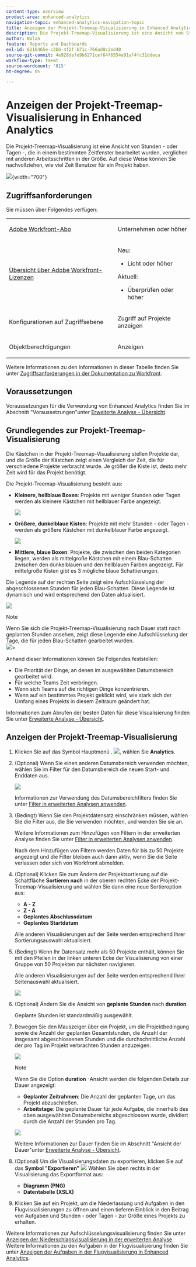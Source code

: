 ```yaml
---
content-type: overview
product-area: enhanced-analytics
navigation-topic: enhanced-analytics-navigation-topic
title: Anzeigen der Projekt-Treemap-Visualisierung in Enhanced Analytics
description: Die Projekt-Treemap-Visualisierung ist eine Ansicht von Stunden - oder Tagen -, die in einem bestimmten Zeitfenster bearbeitet wurden, verglichen mit anderen Arbeitsschritten in der Größe. Auf diese Weise können Sie nachvollziehen, wie viel Zeit Benutzer für ein Projekt haben.
author: Nolan
feature: Reports and Dashboards
exl-id: 6216465e-c3bb-4f2f-b71c-766ad0c2ed40
source-git-commit: 4e928defe9b6271cef64f6554e91af4fc31ddeca
workflow-type: tm+mt
source-wordcount: '815'
ht-degree: 0%

---
```


# Anzeigen der Projekt-Treemap-Visualisierung in Enhanced Analytics

<!-- Audited: 12/2023 -->

Die Projekt-Treemap-Visualisierung ist eine Ansicht von Stunden - oder Tagen -, die in einem bestimmten Zeitfenster bearbeitet wurden, verglichen mit anderen Arbeitsschritten in der Größe. Auf diese Weise können Sie nachvollziehen, wie viel Zeit Benutzer für ein Projekt haben.

![](assets/project-treemap-350x126.png){width="700"}

## Zugriffsanforderungen

Sie müssen über Folgendes verfügen:

<table style="table-layout:auto"> 
 <col> 
 <col> 
 <tbody> 
  <tr> 
   <td role="rowheader"><a href="https://www.workfront.com/plans" target="_blank">Adobe Workfront-Abo</a></td> 
   <td> <p>Unternehmen oder höher</p> </td> 
  </tr> 
  <tr> 
   <td role="rowheader"><a href="../administration-and-setup/add-users/access-levels-and-object-permissions/wf-licenses.md" class="MCXref xref">Übersicht über Adobe Workfront-Lizenzen</a></td> 
   <td>   <p>Neu:</p> 
   <ul><li>Licht oder höher</li></ul>
   <p>Aktuell:</p>
   <ul><li>Überprüfen oder höher</li></ul>
 </td> 
  </tr> 
  <tr> 
   <td role="rowheader">Konfigurationen auf Zugriffsebene</td> 
   <td> <p>Zugriff auf Projekte anzeigen</p> <!--<p>Note: If you still don't have access, ask your Workfront administrator if they set additional restrictions in your access level.<br>For information on how a Workfront administrator can change your access level, see <a href="../administration-and-setup/add-users/configure-and-grant-access/create-modify-access-levels.md" class="MCXref xref">Create or modify custom access levels</a>.</p>--> </td> 
  </tr> 
  <tr> 
   <td role="rowheader">Objektberechtigungen</td> 
   <td> <p>Anzeigen</p> <!--<p>For information on requesting additional access, see <a href="../workfront-basics/grant-and-request-access-to-objects/request-access.md" class="MCXref xref">Request access to objects </a>.</p>--> </td> 
  </tr> 
 </tbody> 
</table>

Weitere Informationen zu den Informationen in dieser Tabelle finden Sie unter [Zugriffsanforderungen in der Dokumentation zu Workfront](/help/quicksilver/administration-and-setup/add-users/access-levels-and-object-permissions/access-level-requirements-in-documentation.md).

## Voraussetzungen

Voraussetzungen für die Verwendung von Enhanced Analytics finden Sie im Abschnitt &quot;Voraussetzungen&quot;unter [Erweiterte Analyse - Übersicht](../enhanced-analytics/enhanced-analytics-overview.md).

## Grundlegendes zur Projekt-Treemap-Visualisierung

Die Kästchen in der Projekt-Treemap-Visualisierung stellen Projekte dar, und die Größe der Kästchen zeigt einen Vergleich der Zeit, die für verschiedene Projekte verbracht wurde. Je größer die Kiste ist, desto mehr Zeit wird für das Projekt benötigt.

Die Projekt-Treemap-Visualisierung besteht aus:

* **Kleinere, hellblaue Boxen**: Projekte mit weniger Stunden oder Tagen werden als kleinere Kästchen mit hellblauer Farbe angezeigt.

  ![](assets/project-treemap-smaller-box.png)

* **Größere, dunkelblaue Kisten**: Projekte mit mehr Stunden - oder Tagen - werden als größere Kästchen mit dunkelblauer Farbe angezeigt.

  ![](assets/project-treemap-larger-box-350x205.png)

* **Mittlere, blaue Boxen**: Projekte, die zwischen den beiden Kategorien liegen, werden als mittelgroße Kästchen mit einem Blau-Schatten zwischen den dunkelblauen und den hellblauen Farben angezeigt. Für mittelgroße Kisten gibt es 3 mögliche blaue Schattierungen.

Die Legende auf der rechten Seite zeigt eine Aufschlüsselung der abgeschlossenen Stunden für jeden Blau-Schatten. Diese Legende ist dynamisch und wird entsprechend den Daten aktualisiert.

![](assets/project-treemap-hours-completed.png)

>[!NOTE]
>
>Wenn Sie sich die Projekt-Treemap-Visualisierung nach Dauer statt nach geplanten Stunden ansehen, zeigt diese Legende eine Aufschlüsselung der Tage, die für jeden Blau-Schatten gearbeitet wurden.\
>![](assets/project-treemap-days-worked.png)>

Anhand dieser Informationen können Sie Folgendes feststellen:

* Die Priorität der Dinge, an denen im ausgewählten Datumsbereich gearbeitet wird.
* Für welche Teams Zeit verbringen.
* Wenn sich Teams auf die richtigen Dinge konzentrieren.
* Wenn auf ein bestimmtes Projekt geklickt wird, wie stark sich der Umfang eines Projekts in diesem Zeitraum geändert hat.

Informationen zum Abrufen der besten Daten für diese Visualisierung finden Sie unter [Erweiterte Analyse - Übersicht](../enhanced-analytics/enhanced-analytics-overview.md).

## Anzeigen der Projekt-Treemap-Visualisierung

1. Klicken Sie auf das Symbol Hauptmenü . ![](assets/main-menu-icon-16x12.png), wählen Sie **Analytics**.
1. (Optional) Wenn Sie einen anderen Datumsbereich verwenden möchten, wählen Sie im Filter für den Datumsbereich die neuen Start- und Enddaten aus.

   ![](assets/filters-select-date-range-350x344.png)

   Informationen zur Verwendung des Datumsbereichfilters finden Sie unter [Filter in erweiterten Analysen anwenden](../enhanced-analytics/use-enhanced-analytics-filters.md).

1. (Bedingt) Wenn Sie den Projektdatensatz einschränken müssen, wählen Sie die Filter aus, die Sie verwenden möchten, und wenden Sie sie an.

   Weitere Informationen zum Hinzufügen von Filtern in der erweiterten Analyse finden Sie unter [Filter in erweiterten Analysen anwenden](../enhanced-analytics/use-enhanced-analytics-filters.md).

   Nach dem Hinzufügen von Filtern werden Daten für bis zu 50 Projekte angezeigt und die Filter bleiben auch dann aktiv, wenn Sie die Seite verlassen oder sich von Workfront abmelden.

1. (Optional) Klicken Sie zum Ändern der Projektsortierung auf die Schaltfläche **Sortieren nach** in der oberen rechten Ecke der Projekt-Treemap-Visualisierung und wählen Sie dann eine neue Sortieroption aus:

   * **A - Z**
   * **Z - A**
   * **Geplantes Abschlussdatum**
   * **Geplantes Startdatum**

   Alle anderen Visualisierungen auf der Seite werden entsprechend Ihrer Sortierungsauswahl aktualisiert.

1. (Bedingt) Wenn Ihr Datensatz mehr als 50 Projekte enthält, können Sie mit den Pfeilen in der linken unteren Ecke der Visualisierung von einer Gruppe von 50 Projekten zur nächsten navigieren.

   Alle anderen Visualisierungen auf der Seite werden entsprechend Ihrer Seitenauswahl aktualisiert.

   ![](assets/pagination-350x118.png)

1. (Optional) Ändern Sie die Ansicht von **geplante Stunden** nach **duration**.

   Geplante Stunden ist standardmäßig ausgewählt.

1. Bewegen Sie den Mauszeiger über ein Projekt, um die Projektbedingung sowie die Anzahl der geplanten Gesamtstunden, die Anzahl der insgesamt abgeschlossenen Stunden und die durchschnittliche Anzahl der pro Tag im Projekt verbrachten Stunden anzuzeigen.

   ![](assets/project-treemap-project-details-350x404.png)

   >[!NOTE]
   >
   >Wenn Sie die Option **duration** -Ansicht werden die folgenden Details zur Dauer angezeigt:
   >
   >* **Geplanter Zeitrahmen**: Die Anzahl der geplanten Tage, um das Projekt abzuschließen.
   >* **Arbeitstage**: Die geplante Dauer für jede Aufgabe, die innerhalb des oben ausgewählten Datumsbereichs abgeschlossen wurde, dividiert durch die Anzahl der Stunden pro Tag.
   >   
   >![](assets/duration-treemap-350x159.png)
   >
   >Weitere Informationen zur Dauer finden Sie im Abschnitt &quot;Ansicht der Dauer&quot;unter [Erweiterte Analyse - Übersicht](../enhanced-analytics/enhanced-analytics-overview.md).

1. (Optional) Um die Visualisierungsdaten zu exportieren, klicken Sie auf das **Symbol &quot;Exportieren&quot;** ![](assets/export.png) Wählen Sie oben rechts in der Visualisierung das Exportformat aus:

   * **Diagramm (PNG)**
   * **Datentabelle (XSLX)**

1. Klicken Sie auf ein Projekt, um die Niederlassung und Aufgaben in den Flugvisualisierungen zu öffnen und einen tieferen Einblick in den Beitrag von Aufgaben und Stunden - oder Tagen - zur Größe eines Projekts zu erhalten.

Weitere Informationen zur Aufschlüsselungsvisualisierung finden Sie unter [Anzeigen der Niederschlagsvisualisierung in der erweiterten Analyse](../enhanced-analytics/burndown-overview.md). Weitere Informationen zu den Aufgaben in der Flugvisualisierung finden Sie unter [Anzeigen der Aufgaben in der Flugvisualisierung in Enhanced Analytics](../enhanced-analytics/tasks-in-flight-overview.md).


